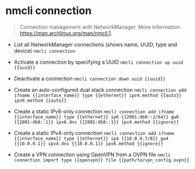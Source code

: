 # nmcli connection
> Connection management with NetworkManager.
> More information: <https://man.archlinux.org/man/nmcli.1>.

- List all NetworkManager connections (shows name, UUID, type and device)
`nmcli connection`

- Activate a connection by specifying a UUID
`nmcli connection up uuid {{uuid}}`

- Deactivate a connection
`nmcli connection down uuid {{uuid}}`

- Create an auto-configured dual stack connection
`nmcli connection add ifname {{interface_name}} type {{ethernet}} ipv4.method {{auto}} ipv6.method {{auto}}`

- Create a static IPv6-only connection
`nmcli connection add ifname {{interface_name}} type {{ethernet}} ip6 {{2001:db8::2/64}} gw6 {{2001:db8::1}} ipv6.dns {{2001:db8::1}} ipv4.method {{ignore}}`

- Create a static IPv4-only connection
`nmcli connection add ifname {{interface_name}} type {{ethernet}} ip4 {{10.0.0.7/8}} gw4 {{10.0.0.1}} ipv4.dns {{10.0.0.1}} ipv6.method {{ignore}}`

- Create a VPN connection using OpenVPN from a OVPN file
`nmcli connection import type {{openvpn}} file {{path/to/vpn_config.ovpn}}`
